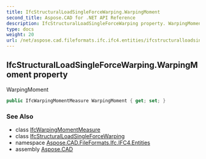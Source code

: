 ```yaml
---
title: IfcStructuralLoadSingleForceWarping.WarpingMoment
second_title: Aspose.CAD for .NET API Reference
description: IfcStructuralLoadSingleForceWarping property. WarpingMoment
type: docs
weight: 20
url: /net/aspose.cad.fileformats.ifc.ifc4.entities/ifcstructuralloadsingleforcewarping/warpingmoment/
---
```

## IfcStructuralLoadSingleForceWarping.WarpingMoment property

WarpingMoment

```csharp
public IfcWarpingMomentMeasure WarpingMoment { get; set; }
```

### See Also

* class [IfcWarpingMomentMeasure](../../../aspose.cad.fileformats.ifc.ifc4.types/ifcwarpingmomentmeasure/)
* class [IfcStructuralLoadSingleForceWarping](../)
* namespace [Aspose.CAD.FileFormats.Ifc.IFC4.Entities](../../ifcstructuralloadsingleforcewarping/)
* assembly [Aspose.CAD](../../../)


